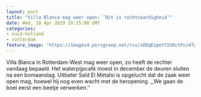 ```yaml
---
layout: post
title: "Villa Blanca mag weer open: ‘Dit is rechtvaardigheid’"
date: Wed, 10 Apr 2019 19:25:00 GMT
categories: 
- zuid-holland 
- rotterdam 
feature_image: "https://images4.persgroep.net/rcs/xDOqEzpetY2SRctPcc4Tggu6ycA/diocontent/145255162/_fitwidth/400/?appId=21791a8992982cd8da851550a453bd7f&quality=0.7"
---
```


Villa Blanca in Rotterdam-West mag weer open, zo heeft de rechter vandaag bepaald. Het waterpijpcafé moest in december de deuren sluiten na een bomaanslag. Uitbater Saïd El Metalsi is opgelucht dat de zaak weer open mag, hoewel hij nog even wacht met de heropening. ,,We gaan de boel eerst een beetje verwerken.’’
